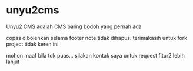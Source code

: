 unyu2cms
========

Unyu2 CMS adalah CMS paling bodoh yang pernah ada

copas dibolehkan selama footer note tidak dihapus. terimakasih untuk fork project tidak keren ini.

mohon maaf bila tdk puas... silakan kontak saya untuk request fitur2 lebih lanjut
